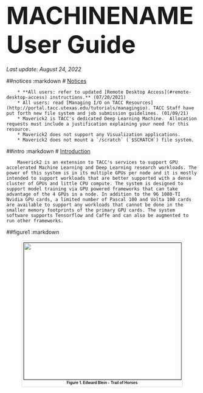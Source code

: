 <style>.help{box-sizing:border-box}.help *,.help *:before,.help *:after{box-sizing:inherit}.row{margin-bottom:10px;margin-left:-15px;margin-right:-15px}.row:before,.row:after{content:" ";display:table}.row:after{clear:both}[class*="col-"]{box-sizing:border-box;float:left;position:relative;min-height:1px;padding-left:15px;padding-right:15px}.col-1-5{width:20%}.col-2-5{width:40%}.col-3-5{width:60%}.col-4-5{width:80%}.col-1-4{width:25%}.col-1-3{width:33.3%}.col-1-2,.col-2-4{width:50%}.col-2-3{width:66.7%}.col-3-4{width:75%}.col-1-1{width:100%}article.help{font-size:1.25em;line-height:1.2em}.text-center{text-align:center}figure{display:block;margin-bottom:20px;line-height:1.42857143;border:1px solid #ddd;border-radius:4px;padding:4px;text-align:center}figcaption{font-weight:bold}.lead{font-size:1.7em;line-height:1.4;font-weight:300}.embed-responsive{position:relative;display:block;height:0;padding:0;overflow:hidden}.embed-responsive-16by9{padding-bottom:56.25%}.embed-responsive .embed-responsive-item,.embed-responsive embed,.embed-responsive iframe,.embed-responsive object,.embed-responsive video{position:absolute;top:0;bottom:0;left:0;width:100%;height:100%;border:0}</style>

# <span style="font-size:225%; font-weight:bold;">MACHINENAME User Guide</span><br>
<i>Last update: August 24, 2022</i> 

##notices
	:markdown
		# [Notices](#notices)

		* **All users: refer to updated [Remote Desktop Access](#remote-desktop-access) instructions.** (07/20/2021)
		* All users: read [Managing I/O on TACC Resources](http://portal.tacc.utexas.edu/tutorials/managingio). TACC Staff have put forth new file system and job submission guidelines. (01/09/21)
		* Maverick2 is TACC's dedicated Deep Learning Machine.  Allocation requests must include a justification explaining your need for this resource. 
		* Maverick2 does not support any Visualization applications. 
		* Maverick2 does not mount a `/scratch` (`$SCRATCH`) file system.


##intro
	:markdown
		# [Introduction](#intro)

		Maverick2 is an extension to TACC's services to support GPU accelerated Machine Learning and Deep Learning research workloads. The power of this system is in its multiple GPUs per node and it is mostly intended to support workloads that are better supported with a dense cluster of GPUs and little CPU compute. The system is designed to support model training via GPU powered frameworks that can take advantage of the 4 GPUs in a node. In addition to the 96 1080-TI Nvidia GPU cards, a limited number of Pascal 100 and Volta 100 cards are available to support any workloads that cannot be done in the smaller memory footprints of the primary GPU cards. The system software supports Tensorflow and Caffe and can also be augmented to run other frameworks. 

##figure1
	:markdown
		<figure>
		<img alt="" src="/documents/10157/1181317/Maverick2+-+Trail+of+Horses/6ff2b710-cfd8-42ff-bcc5-118b703e1abe?t=1536611541056" style="width: 600px; border-width: 1px; border-style: solid; height: 360px;" /><figcaption><font size=-2>Figure 1. Edward Blein - Trail of Horses</font></figcaption></figure>

